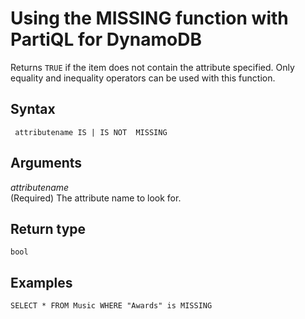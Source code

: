 # Using the MISSING function with PartiQL for DynamoDB<a name="ql-functions.missing"></a>

Returns `TRUE` if the item does not contain the attribute specified\. Only equality and inequality operators can be used with this function\.

## Syntax<a name="ql-functions.missing.syntax"></a>

```
 attributename IS | IS NOT  MISSING 
```

## Arguments<a name="ql-functions.missing.arguments"></a>

*attributename*  
\(Required\) The attribute name to look for\.

## Return type<a name="ql-functions.missing.return-type"></a>

`bool`

## Examples<a name="ql-functions.missing.examples"></a>

```
SELECT * FROM Music WHERE "Awards" is MISSING
```